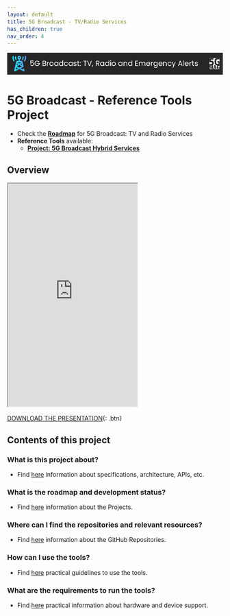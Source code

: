 ```yaml
---
layout: default
title: 5G Broadcast - TV/Radio Services
has_children: true
nav_order: 4
---
```


<img src="../../assets/images/Banner_5GBC.png" /> 

# 5G Broadcast - Reference Tools Project

* Check the [**Roadmap**](https://github.com/orgs/5G-MAG/projects/48/views/7) for 5G Broadcast: TV and Radio Services
* **Reference Tools** available:
    * [**Project: 5G Broadcast Hybrid Services**](https://5g-mag.github.io/Getting-Started/pages/lte-based-5g-broadcast/)

## Overview
<iframe width="60%" height="520" src="https://drive.google.com/file/d/1YL6WtnHjkceQQOjh9Y3MsoscjF1OTpPW/preview"></iframe>

[DOWNLOAD THE PRESENTATION](https://drive.google.com/file/d/1YL6WtnHjkceQQOjh9Y3MsoscjF1OTpPW/preview){: .btn} 

## Contents of this project

### What is this project about?
* Find [here](./under-development.html) information about specifications, architecture, APIs, etc.

### What is the roadmap and development status?
* Find [here](./projects.html) information about the Projects.
 
### Where can I find the repositories and relevant resources?
* Find [here](./repositories.html) information about the GitHub Repositories.

### How can I use the tools?
* Find [here](./tutorials.html) practical guidelines to use the tools.

### What are the requirements to run the tools?
* Find [here](./requirements.html) practical information about hardware and device support. 
